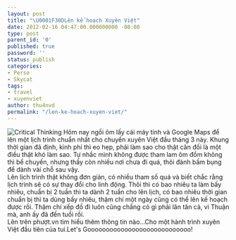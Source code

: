 ```yaml
---
layout: post
title: "\U0001F30DLên kế hoạch Xuyên Việt"
date: 2012-02-16 04:47:00.000000000 -08:00
type: post
parent_id: '0'
published: true
password: ''
status: publish
categories:
- Perso
- Skycat
tags:
- travel
- xuyenviet
author: thu4nvd
permalink: "/len-ke-hoach-xuyen-viet/"
---
```

![Critical Thinking](/assets/2012/02/Promoting%20and%20Assessing%20Critical%20Thinking.jpg)
Hôm nay ngồi ôm lấy cái máy tính và Google Maps để lên một lịch trình chuẩn nhất cho chuyến xuyên Việt đầu tháng 3 này. Khung thời gian đã định, kinh phí thì eo hẹp, phải làm sao cho thật cân đối là một điều thật khó làm sao. Tự nhắc mình không được tham lam ôm đồm không thì bể chuyến, nhưng thấy còn nhiều nơi chưa đi quá, thôi đành bấm bụng để dành vài chỗ sau vậy.   
Lên lịch trình thật không đơn giản, có nhiều tham số quá và biết chắc rằng lịch trình sẽ có sự thay đổi cho linh động. Thôi thì có bao nhiêu ta làm bấy nhiêu, chuẩn bị 2 tuần thì ta dành 2 tuần cho lên lịch, có bao nhiêu thời gian chuẩn bị thì ta dùng bấy nhiêu, thậm chí một ngày cũng có thể lên kế hoạch được rồi. Thậm chí xếp đồ đi luôn cũng chẳng có gì phải lăn tăn cả, vì Thuận mà, anh ấy đã đến tuổi rồi.   
Lên trên phượt.vn tìm hiểu thêm thông tin nào...Cho một hành trình xuyên Việt đầu tiên của tui.Let's Goooooooooooooooooooooooooooo!   